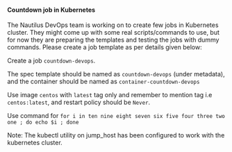 #### Countdown job in Kubernetes

The Nautilus DevOps team is working on to create few jobs in Kubernetes cluster. They might come up with some real scripts/commands to use, but for now they are preparing the templates and testing the jobs with dummy commands. Please create a job template as per details given below:


Create a job `countdown-devops`.

The spec template should be named as `countdown-devops` (under metadata), and the container should be named as `container-countdown-devops`

Use image `centos` with `latest` tag only and remember to mention tag i.e `centos:latest`, and restart policy should be `Never`.

Use command for `for i in ten nine eight seven six five four three two one ; do echo $i ; done`

Note: The kubectl utility on jump_host has been configured to work with the kubernetes cluster.

